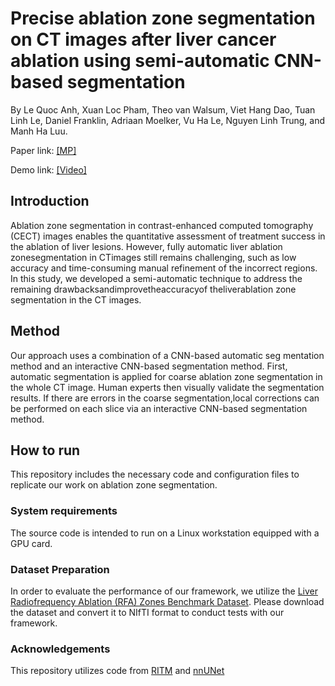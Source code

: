 # Precise ablation zone segmentation on CT images after liver cancer ablation using semi-automatic CNN-based segmentation
By Le Quoc Anh, Xuan Loc Pham, Theo van Walsum, Viet Hang Dao, Tuan Linh Le, Daniel Franklin, Adriaan Moelker, Vu Ha Le, Nguyen Linh Trung, and Manh Ha Luu.

Paper link: 
[[MP]](https://aapm.onlinelibrary.wiley.com/doi/abs/10.1002/mp.17373) 

Demo link: 
[[Video]](https://drive.google.com/file/d/12IVCkXf9-RO78YgvkLSQ0Bz3iR8ry7za/view)

## Introduction
Ablation zone segmentation in contrast-enhanced computed tomography (CECT) images enables the quantitative assessment of treatment success in the ablation of liver lesions. However, fully automatic liver ablation zonesegmentation in CTimages still remains challenging, such as low accuracy and time-consuming manual refinement of the incorrect regions. In this study, we developed a semi-automatic technique to address the remaining drawbacksandimprovetheaccuracyof theliverablation zone segmentation in the CT images.

## Method
Our approach uses a combination of a CNN-based automatic seg mentation method and an interactive CNN-based segmentation method. First, automatic segmentation is applied for coarse ablation zone segmentation in the whole CT image. Human experts then visually validate the segmentation results. If there are errors in the coarse segmentation,local corrections can be performed on each slice via an interactive CNN-based segmentation method.

## How to run

This repository includes the necessary code and configuration files to replicate our work on ablation zone segmentation.

### System requirements
The source code is intended to run on a Linux workstation equipped with a GPU card.

### Dataset Preparation
In order to evaluate the performance of our framework, we utilize the [Liver Radiofrequency Ablation (RFA) Zones Benchmark Dataset](https://graz.elsevierpure.com/en/publications/liver-radiofrequency-ablation-rfa-zones-benchmark-dataset). Please download the dataset and convert it to NIfTI format to conduct tests with our framework.

### Acknowledgements
This repository utilizes code from [RITM](https://github.com/SamsungLabs/ritm_interactive_segmentation) and [nnUNet](https://github.com/MIC-DKFZ/nnUNet)


